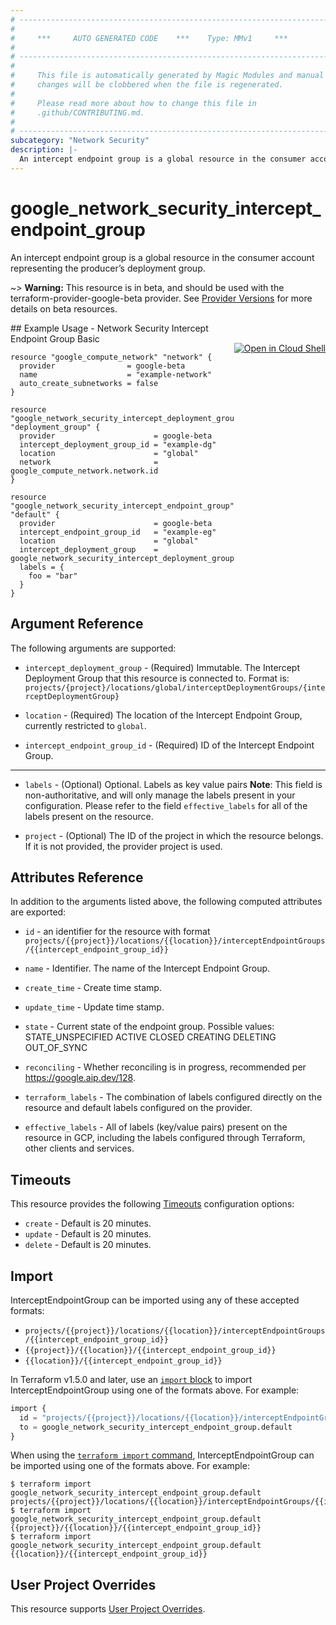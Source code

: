 ```yaml
---
# ----------------------------------------------------------------------------
#
#     ***     AUTO GENERATED CODE    ***    Type: MMv1     ***
#
# ----------------------------------------------------------------------------
#
#     This file is automatically generated by Magic Modules and manual
#     changes will be clobbered when the file is regenerated.
#
#     Please read more about how to change this file in
#     .github/CONTRIBUTING.md.
#
# ----------------------------------------------------------------------------
subcategory: "Network Security"
description: |-
  An intercept endpoint group is a global resource in the consumer account representing the producer’s deployment group.
---
```


# google_network_security_intercept_endpoint_group

An intercept endpoint group is a global resource in the consumer account representing the producer’s deployment group.

~> **Warning:** This resource is in beta, and should be used with the terraform-provider-google-beta provider.
See [Provider Versions](https://terraform.io/docs/providers/google/guides/provider_versions.html) for more details on beta resources.


<div class = "oics-button" style="float: right; margin: 0 0 -15px">
  <a href="https://console.cloud.google.com/cloudshell/open?cloudshell_git_repo=https%3A%2F%2Fgithub.com%2Fterraform-google-modules%2Fdocs-examples.git&cloudshell_image=gcr.io%2Fcloudshell-images%2Fcloudshell%3Alatest&cloudshell_print=.%2Fmotd&cloudshell_tutorial=.%2Ftutorial.md&cloudshell_working_dir=network_security_intercept_endpoint_group_basic&open_in_editor=main.tf" target="_blank">
    <img alt="Open in Cloud Shell" src="//gstatic.com/cloudssh/images/open-btn.svg" style="max-height: 44px; margin: 32px auto; max-width: 100%;">
  </a>
</div>
## Example Usage - Network Security Intercept Endpoint Group Basic


```hcl
resource "google_compute_network" "network" {
  provider                = google-beta
  name                    = "example-network"
  auto_create_subnetworks = false
}

resource "google_network_security_intercept_deployment_group" "deployment_group" {
  provider                      = google-beta
  intercept_deployment_group_id = "example-dg"
  location                      = "global"
  network                       = google_compute_network.network.id
}

resource "google_network_security_intercept_endpoint_group" "default" {
  provider                      = google-beta
  intercept_endpoint_group_id   = "example-eg"
  location                      = "global"
  intercept_deployment_group    = google_network_security_intercept_deployment_group.deployment_group.id
  labels = {
    foo = "bar"
  }
}
```

## Argument Reference

The following arguments are supported:


* `intercept_deployment_group` -
  (Required)
  Immutable. The Intercept Deployment Group that this resource is connected to. Format
  is:
  `projects/{project}/locations/global/interceptDeploymentGroups/{interceptDeploymentGroup}`

* `location` -
  (Required)
  The location of the Intercept Endpoint Group, currently restricted to `global`.

* `intercept_endpoint_group_id` -
  (Required)
  ID of the Intercept Endpoint Group.


- - -


* `labels` -
  (Optional)
  Optional. Labels as key value pairs
  **Note**: This field is non-authoritative, and will only manage the labels present in your configuration.
  Please refer to the field `effective_labels` for all of the labels present on the resource.

* `project` - (Optional) The ID of the project in which the resource belongs.
    If it is not provided, the provider project is used.


## Attributes Reference

In addition to the arguments listed above, the following computed attributes are exported:

* `id` - an identifier for the resource with format `projects/{{project}}/locations/{{location}}/interceptEndpointGroups/{{intercept_endpoint_group_id}}`

* `name` -
  Identifier. The name of the Intercept Endpoint Group.

* `create_time` -
  Create time stamp.

* `update_time` -
  Update time stamp.

* `state` -
  Current state of the endpoint group. 
   Possible values:
   STATE_UNSPECIFIED
  ACTIVE
  CLOSED
  CREATING
  DELETING
  OUT_OF_SYNC

* `reconciling` -
  Whether reconciling is in progress, recommended per
  https://google.aip.dev/128.

* `terraform_labels` -
  The combination of labels configured directly on the resource
   and default labels configured on the provider.

* `effective_labels` -
  All of labels (key/value pairs) present on the resource in GCP, including the labels configured through Terraform, other clients and services.


## Timeouts

This resource provides the following
[Timeouts](https://developer.hashicorp.com/terraform/plugin/sdkv2/resources/retries-and-customizable-timeouts) configuration options:

- `create` - Default is 20 minutes.
- `update` - Default is 20 minutes.
- `delete` - Default is 20 minutes.

## Import


InterceptEndpointGroup can be imported using any of these accepted formats:

* `projects/{{project}}/locations/{{location}}/interceptEndpointGroups/{{intercept_endpoint_group_id}}`
* `{{project}}/{{location}}/{{intercept_endpoint_group_id}}`
* `{{location}}/{{intercept_endpoint_group_id}}`


In Terraform v1.5.0 and later, use an [`import` block](https://developer.hashicorp.com/terraform/language/import) to import InterceptEndpointGroup using one of the formats above. For example:

```tf
import {
  id = "projects/{{project}}/locations/{{location}}/interceptEndpointGroups/{{intercept_endpoint_group_id}}"
  to = google_network_security_intercept_endpoint_group.default
}
```

When using the [`terraform import` command](https://developer.hashicorp.com/terraform/cli/commands/import), InterceptEndpointGroup can be imported using one of the formats above. For example:

```
$ terraform import google_network_security_intercept_endpoint_group.default projects/{{project}}/locations/{{location}}/interceptEndpointGroups/{{intercept_endpoint_group_id}}
$ terraform import google_network_security_intercept_endpoint_group.default {{project}}/{{location}}/{{intercept_endpoint_group_id}}
$ terraform import google_network_security_intercept_endpoint_group.default {{location}}/{{intercept_endpoint_group_id}}
```

## User Project Overrides

This resource supports [User Project Overrides](https://registry.terraform.io/providers/hashicorp/google/latest/docs/guides/provider_reference#user_project_override).
